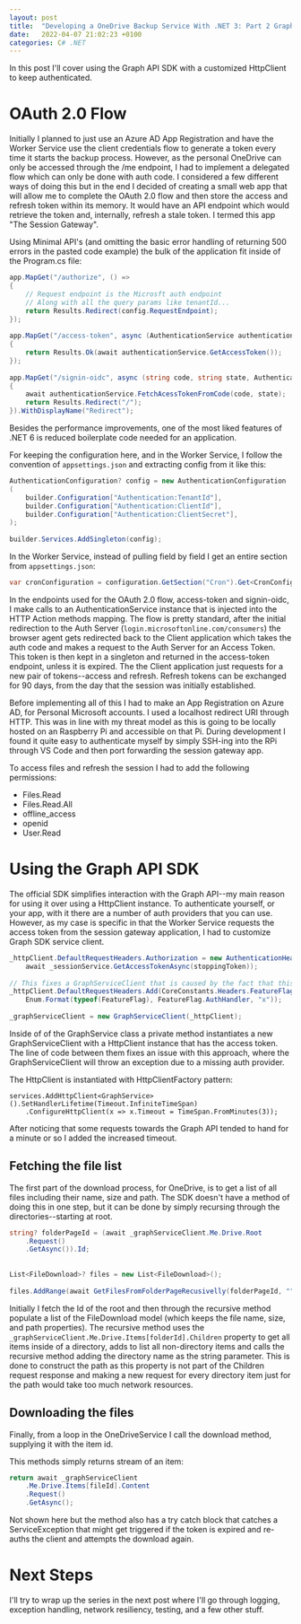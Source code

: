 ```yaml
---
layout: post
title:  "Developing a OneDrive Backup Service With .NET 3: Part 2 Graph API"
date:   2022-04-07 21:02:23 +0100
categories: C# .NET 
---
```

In this post I'll cover using the Graph API SDK with a customized HttpClient to keep authenticated.

# OAuth 2.0 Flow
Initially I planned to just use an Azure AD App Registration and have the Worker Service use the client credentials flow to generate a token every time it starts the backup process. However, as the personal OneDrive can only be accessed through the /me endpoint, I had to implement a delegated flow which can only be done with auth code.
I considered a few different ways of doing this but in the end I decided of creating a small web app that will allow me to complete the OAuth 2.0 flow and then store the access and refresh token within its memory. It would have an API endpoint which would retrieve the token and, internally, refresh a stale token. I termed this app "The Session Gateway".

Using Minimal API's (and omitting the basic error handling of returning 500 errors in the pasted code example) the bulk of the application fit inside of the Program.cs file:
```csharp
app.MapGet("/authorize", () =>  
{
    // Request endpoint is the Microsft auth endpoint
    // Along with all the query params like tenantId...
    return Results.Redirect(config.RequestEndpoint);  
});  
  
app.MapGet("/access-token", async (AuthenticationService authenticationService) =>  
{
    return Results.Ok(await authenticationService.GetAccessToken());  
});  
  
app.MapGet("/signin-oidc", async (string code, string state, AuthenticationService authenticationService) =>  
{  
    await authenticationService.FetchAcessTokenFromCode(code, state);  
    return Results.Redirect("/");  
}).WithDisplayName("Redirect");
```

Besides the performance improvements, one of the most liked features of .NET 6 is reduced boilerplate code needed for an application.

For keeping the configuration here, and in the Worker Service, I follow the convention of `appsettings.json` and extracting config from it like this:
```csharp
AuthenticationConfiguration? config = new AuthenticationConfiguration  
(  
    builder.Configuration["Authentication:TenantId"],  
    builder.Configuration["Authentication:ClientId"],  
    builder.Configuration["Authentication:ClientSecret"],
);  
  
builder.Services.AddSingleton(config);
```

In the Worker Service, instead of pulling field by field I get an entire section from `appsettings.json`:
```csharp
var cronConfiguration = configuration.GetSection("Cron").Get<CronConfiguration>();
```

In the endpoints used for the OAuth 2.0 flow, access-token and signin-oidc, I make calls to an AuthenticationService instance that is injected into the HTTP Action methods mapping. The flow is pretty standard, after the initial redirection to the Auth Server (`login.microsoftonline.com/consumers`) the browser agent gets redirected back to the Client application which takes the auth code and makes a request to the Auth Server for an Access Token. 
This token is then kept in a singleton and returned in the access-token endpoint, unless it is expired. The the Client application just requests for a new pair of tokens--access and refresh.
Refresh tokens can be exchanged for 90 days, from the day that the session was initially established.

Before implementing all of this I had to make an App Registration on Azure AD, for Personal Microsoft accounts. I used a localhost redirect URI through HTTP. This was in line with my threat model as this is going to be locally hosted on an Raspberry Pi and accessible on that Pi. During development I found it quite easy to authenticate myself by simply SSH-ing into the RPi through VS Code and then port forwarding the session gateway app.

To access files and refresh the session I had to add the following permissions:
- Files.Read
- Files.Read.All
- offline_access
- openid
- User.Read

# Using the Graph API SDK
The official SDK simplifies interaction with the Graph API--my main reason for using it over using a HttpClient instance. To authenticate yourself, or your app, with it there are a number of auth providers that you can use. However, as my case is specific in that the Worker Service requests the access token from the session gateway application, I had to customize Graph SDK service client. 

```csharp
_httpClient.DefaultRequestHeaders.Authorization = new AuthenticationHeaderValue("Bearer",  
    await _sessionService.GetAccessTokenAsync(stoppingToken));  
  
// This fixes a GraphServiceClient that is caused by the fact that this custom auth implementation has a null auth provider.  
_httpClient.DefaultRequestHeaders.Add(CoreConstants.Headers.FeatureFlag,  
    Enum.Format(typeof(FeatureFlag), FeatureFlag.AuthHandler, "x"));
    
_graphServiceClient = new GraphServiceClient(_httpClient);
```

Inside of of the GraphService class a private method instantiates a new GraphServiceClient with a HttpClient instance that has the access token. The line of code between them fixes an issue with this approach, where the GraphServiceClient will throw an exception due to a missing auth provider.

The HttpClient is instantiated with HttpClientFactory pattern:
```
services.AddHttpClient<GraphService>().SetHandlerLifetime(Timeout.InfiniteTimeSpan)  
    .ConfigureHttpClient(x => x.Timeout = TimeSpan.FromMinutes(3));
```

After noticing that some requests towards the Graph API tended to hand for a minute or so I added the increased timeout.

## Fetching the file list
The first part of the download process, for OneDrive, is to get a list of all files including their name, size and path. The SDK doesn't have a method of doing this in one step, but it can be done by simply recursing through the directories--starting at root.

```csharp
string? folderPageId = (await _graphServiceClient.Me.Drive.Root  
    .Request()  
    .GetAsync()).Id;  
  
  
List<FileDownload>? files = new List<FileDownload>();  
  
files.AddRange(await GetFilesFromFolderPageRecusivelly(folderPageId, "", stoppingToken));
```

Initially I fetch the Id of the root and then through the recursive method populate a list of the FileDownload model (which keeps the file name, size, and path properties). The recursive method uses the `_graphServiceClient.Me.Drive.Items[folderId].Children` property to get all items inside of a directory, adds to list all non-directory items and calls the recursive method adding the directory name as the string parameter. This is done to construct the path as this property is not part of the Children request response and  making a new request for every directory item just for the path would take too much network resources.

## Downloading the files
Finally, from a loop in the OneDriveService I call the download method, supplying it with the item id.

This methods simply returns stream of an item:
```csharp
return await _graphServiceClient  
    .Me.Drive.Items[fileId].Content  
    .Request()  
    .GetAsync();
```

Not shown here but the method also has a try catch block that catches a ServiceException that might get triggered if the token is expired and re-auths the client and attempts the download again.

# Next Steps
I'll try to wrap up the series in the next post where I'll go through logging, exception handling, network resiliency, testing, and a few other stuff.